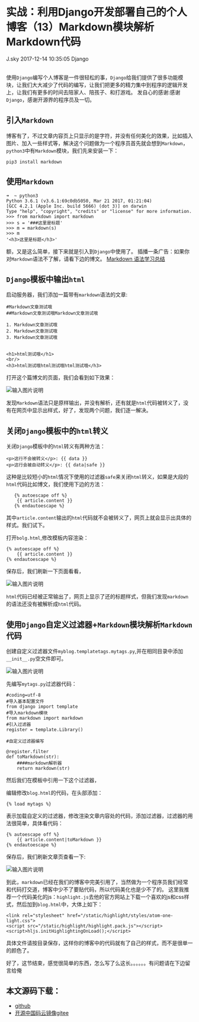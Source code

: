 <div class="blog-article">
<h1 class="title">实战：利用Django开发部署自己的个人博客（13）Markdown模块解析Markdown代码</h1>
<span class="author">J.sky</span>
<span class="time">2017-12-14 10:35:05</span>
<span class="tag">Django</span>
</div>
</br>

使用`Django`编写个人博客是一件很轻松的事，`Django`给我们提供了很多功能模块，让我们大大减少了代码的编写，让我们把更多的精力集中到程序的逻辑开发上，让我们有更多的时间去陪家人、陪孩子、和打游戏。
发自心的感谢:感谢`Django`，感谢开源界的程序员及一切。

## 引入`Markdown`

博客有了，不过文章内容页上只显示的是字符，并没有任何美化的效果，比如插入图片、加入一些样式等，解决这个问题做为一个程序员首先就会想到`Markdown`，
`python3`中有`Markdown`模块，我们先来安装一下：

    pip3 install markdown

## 使用`Markdown`

    ➜  ~ python3
    Python 3.6.1 (v3.6.1:69c0db5050, Mar 21 2017, 01:21:04) 
    [GCC 4.2.1 (Apple Inc. build 5666) (dot 3)] on darwin
    Type "help", "copyright", "credits" or "license" for more information.
    >>> from markdown import markdown
    >>> s = '###这里是标题'
    >>> m = markdown(s)
    >>> m
    '<h3>这里是标题</h3>'

额，又是这么简单，接下来就是引入到`Django`中使用了。
插播一条广告：如果你对`Markdown`语法不了解，请看下边的博文。
[Markdown 语法学习总结](http://www.17python.com/blog/5)

## `Django`模板中输出`html`

启动服务器，我们添加一篇带有`markdown`语法的文章:

    #Markdown文章测试哦
    ##Markdown文章测试哦Markdown文章测试哦

    1. Markdown文章测试哦
    2. Markdown文章测试哦
    3. Markdown文章测试哦


    <h1>html测试哦</h1>
    <br/>
    <h3>html测试哦html测试哦html测试哦</h3>

打开这个篇博文的页面，我们会看到如下效果：

![输入图片说明](/assets/images/media/upload/2017/12/Snip20171214_51.png)

发现`Markdown`语法只是原样输出，并没有解析，还有就是`html`代码被转义了，没有在网页中显示出样式，好了，发现两个问题，我们逐一解决。

## 关闭`Django`模板中的`html`转义

关闭`Django`模板中的`html`转义有两种方法：


    <p>这行不会被转义</p>: {{ data }}
    <p>这行会被自动转义</p>: {{ data|safe }}

这种是比较短小的`html`情况下使用的过滤器`safe`来关闭`html`转义，如果是大段的`html`代码比如博文，我们使用下边的方法：


       {% autoescape off %}
        {{ article.content }}
       {% endautoescape %}

其中`article.content`输出的`html`代码就不会被转义了，网页上就会显示出具体的样式。我们试下。

打开`bolg.html`,修改模板内容渲染：

    {% autoescape off %}
        {{ article.content }}
    {% endautoescape %}

保存后，我们刷新一下页面看看，

![输入图片说明](/assets/images/media/upload/2017/12/Snip20171214_52.png)

`html`代码已经被正常输出了，网页上显示了还的标题样式，但我们发现`markdown`的语法还没有被解析成`html`代码。

## 使用`Django`自定义过滤器+`Markdown`模块解析`Markdown`代码

创建自定义过滤器文件`myblog.templatetags.mytags.py`,并在相同目录中添加`__init__.py`空文件即可。

![输入图片说明](/assets/images/media/upload/2017/12/Snip20171214_56.png)

先编写`mytags.py`过滤器代码：

    #coding=utf-8
    #导入基本配置文件
    from django import template
    #导入markdown模块
    from markdown import markdown
    #引入过滤器
    register = template.Library()

    #自定义过滤器编写

    @register.filter
    def toMarkdown(str):
        ####markdown解析器
        return markdown(str)

然后我们在模板中引用一下这个过滤器，

编辑修改`blog.html`的代码，在头部添加：

    {% load mytags %}

表示加载自定义的过滤器，修改渲染文章内容处的代码，添加过滤器，过滤器的用法很简单，具体看代码：

    {% autoescape off %}
        {{ article.content|toMarkdown }}
    {% endautoescape %}

保存后，我们刷新文章页查看一下:

![输入图片说明](/assets/images/media/upload/2017/12/Snip20171214_58.png)

到此，`markdown`已经在我们的博客中完美引用了，当然做为一个程序员我们经常和代码打交道，博客中少不了要贴代码，所以代码美化也是少不了的。
这里我推荐一个代码美化的js：`highlight.js`去他的官方网站上下载一个喜欢的js和css样式，然后加到`blog.html`中，大体上如下：

    <link rel="stylesheet" href="/static/highlight/styles/atom-one-light.css">
    <script src="/static/highlight/highlight.pack.js"></script>
    <script>hljs.initHighlightingOnLoad();</script>

具体文件请按目录保存，这样你的博客中的代码就有了自己的样式，而不是很单一的颜色了。

好了，这节结束，感觉很简单的东西，怎么写了么这长。。。。。。有问题请在下边留言给俺

## 本文源码下载：

+ [github](https://github.com/bosichong/17python.com/tree/master/Django)
+ [开源中国码云镜像gitee](https://gitee.com/J_Sky/17python.com/tree/master/Django)